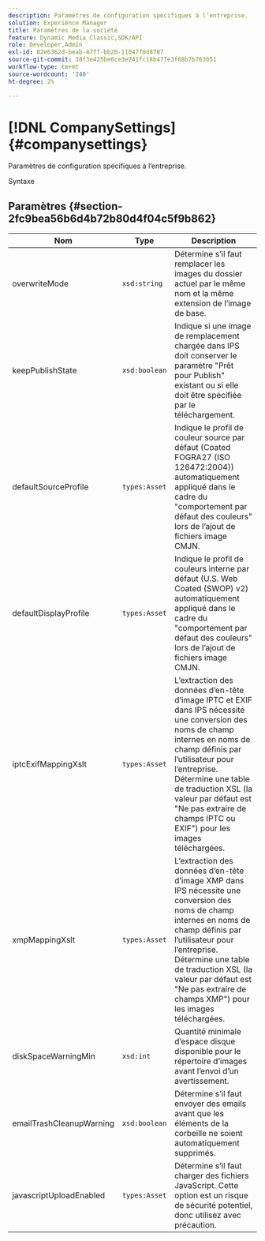 ```yaml
---
description: Paramètres de configuration spécifiques à l’entreprise.
solution: Experience Manager
title: Paramètres de la société
feature: Dynamic Media Classic,SDK/API
role: Developer,Admin
exl-id: 82e6362d-beab-47ff-bb20-11047f0d8787
source-git-commit: 38f3e425be0ce3e241fc18b477e3f68b7b763b51
workflow-type: tm+mt
source-wordcount: '240'
ht-degree: 2%

---
```


# [!DNL CompanySettings]{#companysettings}

Paramètres de configuration spécifiques à l’entreprise.

Syntaxe

## Paramètres {#section-2fc9bea56b6d4b72b80d4f04c5f9b862}

| Nom | Type | Description |
|---|---|---|
| overwriteMode | `xsd:string` | Détermine s’il faut remplacer les images du dossier actuel par le même nom et la même extension de l’image de base. |
| keepPublishState | `xsd:boolean` | Indique si une image de remplacement chargée dans IPS doit conserver le paramètre &quot;Prêt pour Publish&quot; existant ou si elle doit être spécifiée par le téléchargement. |
| defaultSourceProfile | `types:Asset` | Indique le profil de couleur source par défaut (Coated FOGRA27 (ISO 126472:2004)) automatiquement appliqué dans le cadre du &quot;comportement par défaut des couleurs&quot; lors de l’ajout de fichiers image CMJN. |
| defaultDisplayProfile | `types:Asset` | Indique le profil de couleurs interne par défaut (U.S. Web Coated (SWOP) v2) automatiquement appliqué dans le cadre du &quot;comportement par défaut des couleurs&quot; lors de l’ajout de fichiers image CMJN. |
| iptcExifMappingXslt | `types:Asset` | L’extraction des données d’en-tête d’image IPTC et EXIF dans IPS nécessite une conversion des noms de champ internes en noms de champ définis par l’utilisateur pour l’entreprise. Détermine une table de traduction XSL (la valeur par défaut est &quot;Ne pas extraire de champs IPTC ou EXIF&quot;) pour les images téléchargées. |
| xmpMappingXslt | `types:Asset` | L’extraction des données d’en-tête d’image XMP dans IPS nécessite une conversion des noms de champ internes en noms de champ définis par l’utilisateur pour l’entreprise. Détermine une table de traduction XSL (la valeur par défaut est &quot;Ne pas extraire de champs XMP&quot;) pour les images téléchargées. |
| diskSpaceWarningMin | `xsd:int` | Quantité minimale d’espace disque disponible pour le répertoire d’images avant l’envoi d’un avertissement. |
| emailTrashCleanupWarning | `xsd:boolean` | Détermine s’il faut envoyer des emails avant que les éléments de la corbeille ne soient automatiquement supprimés. |
| javascriptUploadEnabled | `types:Asset` | Détermine s’il faut charger des fichiers JavaScript. Cette option est un risque de sécurité potentiel, donc utilisez avec précaution. |
